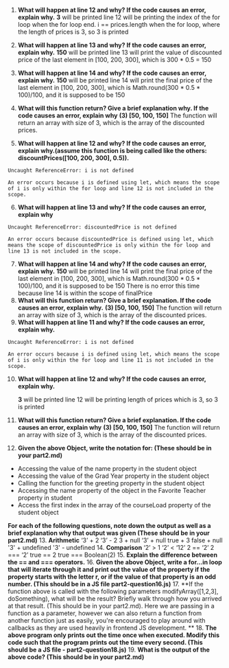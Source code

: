 1. **What will happen at line 12 and why? If the code causes an error, explain why.**
    **3** will be printed
    line 12 will be printing the index of the for loop when the for loop end. i == prices.length when the for loop, where the length of prices is 3, so 3 is printed 
2. **What will happen at line 13 and why? If the code causes an error, explain why.**
    **150** will be printed
    line 13 will print the value of discounted price of the last element in [100, 200, 300], which is 300 * 0.5 = 150
3. **What will happen at line 14 and why? If the code causes an error, explain why.**
    **150** will be printed
    line 14 will print the final price of the last element in [100, 200, 300], which is Math.round(300 * 0.5 * 100)/100, and it is supposed to be 150
4. **What will this function return? Give a brief explanation why. If the code causes an error, explain why**
    **(3) [50, 100, 150]**
    The function will return an array with size of 3, which is the array of the discounted prices.

5. **What will happen at line 12 and why?  If the code causes an error, explain why.(assume this function is being called like the others: discountPrices([100, 200, 300], 0.5)).**
```
Uncaught ReferenceError: i is not defined
```
    An error occurs because i is defined using let, which means the scope of i is only within the for loop and line 12 is not included in the scope.
6. **What will happen at line 13 and why? If the code causes an error, explain why**
```
Uncaught ReferenceError: discountedPrice is not defined
```
    An error occurs because discountedPrice is defined using let, which means the scope of discountedPrice is only within the for loop and line 13 is not included in the scope.
7. **What will happen at line 14 and why? If the code causes an error, explain why.**
    **150** will be printed
    line 14 will print the final price of the last element in [100, 200, 300], which is Math.round(300 * 0.5 * 100)/100, and it is supposed to be 150
    There is no error this time because line 14 is within the scope of finalPrice
8. **What will this function return? Give a brief explanation. If the code causes an error, explain why.**
    **(3) [50, 100, 150]**
    The function will return an array with size of 3, which is the array of the discounted prices.
9.  **What will happen at line 11 and why? If the code causes an error, explain why.**
```
Uncaught ReferenceError: i is not defined
```
    An error occurs because i is defined using let, which means the scope of i is only within the for loop and line 11 is not included in the scope.
10. **What will happen at line 12 and why? If the code causes an error, explain why.**

    **3** will be printed
    line 12 will be printing length of prices which is 3, so 3 is printed 

11.  **What will this function return? Give a brief explanation. If the code causes an error, explain why**
    **(3) [50, 100, 150]**
    The function will return an array with size of 3, which is the array of the discounted prices.

12.  **Given the above Object, write the notation for:  (These should be in your part2.md)**
- Accessing the value of the name property in the student object
- Accessing the value of the Grad Year property in the student object
- Calling the function for the greeting property in the student object
- Accessing the name property of the object in the Favorite Teacher property in student
- Access the first index in the array of the courseLoad property of the student object

**For each of the following questions, note down the output as well as a brief explanation why that output was given  (These should be in your part2.md)**
13. **Arithmetic**
‘3’ + 2
‘3’ - 2
3 + null
‘3’ + null
true + 3
false + null
'3' + undefined
'3' - undefined
14. **Comparison**
‘2’ > 1
‘2’ < ‘12’
2 == ‘2’
2 === ‘2’
true == 2
true === Boolean(2)
15. **Explain the difference between the == and === operators.**
16. **Given the above Object, write a for...in loop that will iterate through it and print out the value of the property if the property starts with the letter r, or if the value of that property is an odd number.  (This should be in a JS file part2-question16.js)**
17. **If the function above is called with the following parameters modifyArray([1,2,3], doSomething), what will be the result? Briefly walk through how you arrived at that result. (This should be in your part2.md). Here we are passing in a function as a parameter, however we can also return a function from another function just as easily, you're encouraged to play around with callbacks as they are used heavily in frontend JS development. **
18. **The above program only prints out the time once when executed. Modify this code such that the program prints out the time every second.  (This should be a JS file - part2-question18.js)**
19. **What is the output of the above code? (This should be in your part2.md)**